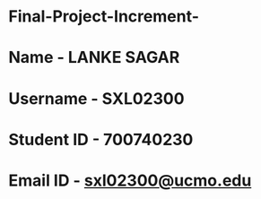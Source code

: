# Final-Project-Increment-
# Name - LANKE SAGAR
# Username - SXL02300
# Student ID - 700740230
# Email ID - sxl02300@ucmo.edu

